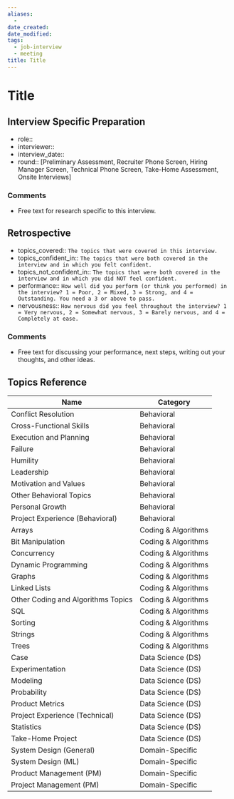 ```yaml
---
aliases:
  - 
date_created:
date_modified:
tags:
  - job-interview
  - meeting
title: Title
---
```


# Title

## Interview Specific Preparation

- role::
- interviewer::
- interview_date::
- round:: [Preliminary Assessment, Recruiter Phone Screen, Hiring Manager Screen, Technical Phone Screen, Take-Home Assessment, Onsite Interviews]

### Comments

- Free text for research specific to this interview.

## Retrospective

- topics_covered:: `The topics that were covered in this interview.`
- topics_confident_in:: `The topics that were both covered in the interview and in which you felt confident.`
- topics_not_confident_in:: `The topics that were both covered in the interview and in which you did NOT feel confident.`
- performance:: `How well did you perform (or think you performed) in the interview? 1 = Poor, 2 = Mixed, 3 = Strong, and 4 = Outstanding. You need a 3 or above to pass.`
- nervousness:: `How nervous did you feel throughout the interview? 1 = Very nervous, 2 = Somewhat nervous, 3 = Barely nervous, and 4 = Completely at ease.`

### Comments

- Free text for discussing your performance, next steps, writing out your thoughts, and other ideas.

## Topics Reference

| Name                               | Category            |
| ---------------------------------- | ------------------- |
| Conflict Resolution                | Behavioral          |
| Cross-Functional Skills            | Behavioral          |
| Execution and Planning             | Behavioral          |
| Failure                            | Behavioral          |
| Humility                           | Behavioral          |
| Leadership                         | Behavioral          |
| Motivation and Values              | Behavioral          |
| Other Behavioral Topics            | Behavioral          |
| Personal Growth                    | Behavioral          |
| Project Experience (Behavioral)    | Behavioral          |
| Arrays                             | Coding & Algorithms |
| Bit Manipulation                   | Coding & Algorithms |
| Concurrency                        | Coding & Algorithms |
| Dynamic Programming                | Coding & Algorithms |
| Graphs                             | Coding & Algorithms |
| Linked Lists                       | Coding & Algorithms |
| Other Coding and Algorithms Topics | Coding & Algorithms |
| SQL                                | Coding & Algorithms |
| Sorting                            | Coding & Algorithms |
| Strings                            | Coding & Algorithms |
| Trees                              | Coding & Algorithms |
| Case                               | Data Science (DS)   |
| Experimentation                    | Data Science (DS)   |
| Modeling                           | Data Science (DS)   |
| Probability                        | Data Science (DS)   |
| Product Metrics                    | Data Science (DS)   |
| Project Experience (Technical)     | Data Science (DS)   |
| Statistics                         | Data Science (DS)   |
| Take-Home Project                  | Data Science (DS)   |
| System Design (General)            | Domain-Specific     |
| System Design (ML)                 | Domain-Specific     |
| Product Management (PM)            | Domain-Specific     |
| Project Management (PM)            | Domain-Specific     |
